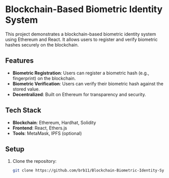 # Blockchain-Based Biometric Identity System

This project demonstrates a blockchain-based biometric identity system using Ethereum and React. It allows users to register and verify biometric hashes securely on the blockchain.

## Features
- **Biometric Registration**: Users can register a biometric hash (e.g., fingerprint) on the blockchain.
- **Biometric Verification**: Users can verify their biometric hash against the stored value.
- **Decentralized**: Built on Ethereum for transparency and security.

## Tech Stack
- **Blockchain**: Ethereum, Hardhat, Solidity
- **Frontend**: React, Ethers.js
- **Tools**: MetaMask, IPFS (optional)

## Setup
1. Clone the repository:
   ```bash
   git clone https://github.com/brb11/Blockchain-Biometric-Identity-System.git
